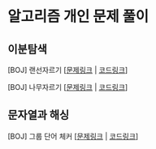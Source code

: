 # 알고리즘 개인 문제 풀이

## 이분탐색
[BOJ] 랜선자르기
[<a href="https://www.acmicpc.net/problem/1654">문제링크</a> | <a href="https://github.com/urther/algorithm-study/commit/b2e387f49ab8cfec1e46c92e7184a3ff58214a62">코드링크</a>]

[BOJ] 나무자르기
[<a href="https://www.acmicpc.net/problem/2805">문제링크</a> | <a href="https://github.com/urther/algorithm-study/commit/8a2f45dd70f7cbc7704d978dd77dbbdd0e136770">코드링크</a>]

## 문자열과 해싱
[BOJ] 그룹 단어 체커
[<a href="https://www.acmicpc.net/problem/1316">문제링크</a> | <a href="https://github.com/urther/algorithm-study/blob/main/personal-study/b1316.js">코드링크</a>]
